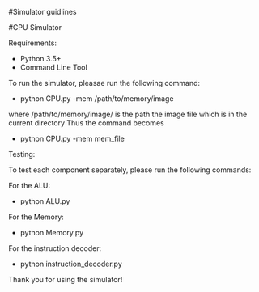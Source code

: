 #Simulator guidlines

#CPU Simulator

Requirements:

- Python 3.5+
- Command Line Tool


To run the simulator, pleasae run the following command:

- python CPU.py -mem /path/to/memory/image

where /path/to/memory/image/ is the path the image file which is in the current directory
Thus the command becomes 

- python CPU.py -mem mem_file


Testing:

To test each component separately, please run the following commands:

For the ALU:

- python ALU.py

For the Memory:

- python Memory.py

For the instruction decoder:

- python instruction_decoder.py

Thank you for using the simulator!
